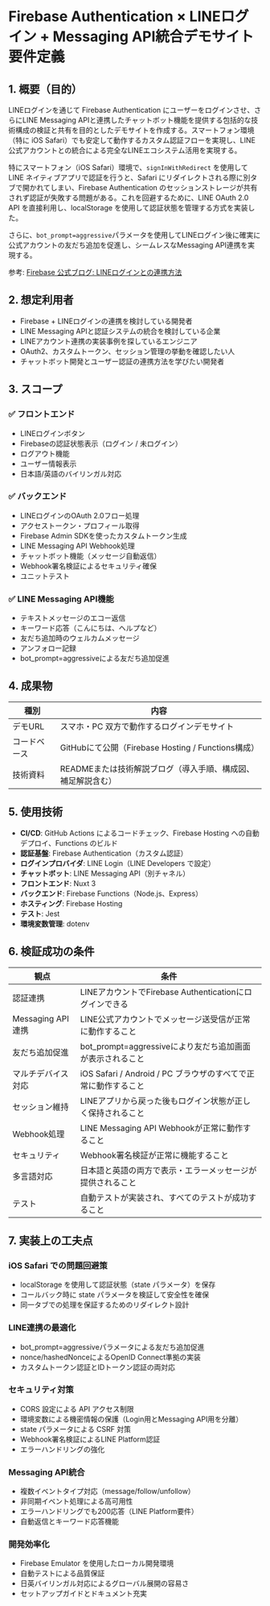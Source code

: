 # Firebase Authentication × LINEログイン + Messaging API統合デモサイト 要件定義

## 1. 概要（目的）

LINEログインを通じて Firebase Authentication にユーザーをログインさせ、さらにLINE Messaging APIと連携したチャットボット機能を提供する包括的な技術構成の検証と共有を目的としたデモサイトを作成する。スマートフォン環境（特に iOS Safari）でも安定して動作するカスタム認証フローを実現し、LINE公式アカウントとの統合による完全なLINEエコシステム活用を実現する。

特にスマートフォン（iOS Safari）環境で、`signInWithRedirect` を使用して LINE ネイティブアプリで認証を行うと、Safari にリダイレクトされる際に別タブで開かれてしまい、Firebase Authentication のセッションストレージが共有されず認証が失敗する問題がある。これを回避するために、LINE OAuth 2.0 API を直接利用し、localStorage を使用して認証状態を管理する方式を実装した。

さらに、`bot_prompt=aggressive`パラメータを使用してLINEログイン後に確実に公式アカウントの友だち追加を促進し、シームレスなMessaging API連携を実現する。

参考: [Firebase 公式ブログ: LINEログインとの連携方法](https://developers-jp.googleblog.com/2016/11/authenticate-your-firebase-users-with-line-login.html)

## 2. 想定利用者

- Firebase + LINEログインの連携を検討している開発者
- LINE Messaging APIと認証システムの統合を検討している企業
- LINEアカウント連携の実装事例を探しているエンジニア
- OAuth2、カスタムトークン、セッション管理の挙動を確認したい人
- チャットボット開発とユーザー認証の連携方法を学びたい開発者

## 3. スコープ

### ✅ フロントエンド
- LINEログインボタン
- Firebaseの認証状態表示（ログイン / 未ログイン）
- ログアウト機能
- ユーザー情報表示
- 日本語/英語のバイリンガル対応

### ✅ バックエンド
- LINEログインのOAuth 2.0フロー処理
- アクセストークン・プロフィール取得
- Firebase Admin SDKを使ったカスタムトークン生成
- LINE Messaging API Webhook処理
- チャットボット機能（メッセージ自動返信）
- Webhook署名検証によるセキュリティ確保
- ユニットテスト

### ✅ LINE Messaging API機能
- テキストメッセージのエコー返信
- キーワード応答（こんにちは、ヘルプなど）
- 友だち追加時のウェルカムメッセージ
- アンフォロー記録
- bot_prompt=aggressiveによる友だち追加促進

## 4. 成果物

| 種別         | 内容                                                                 |
|--------------|----------------------------------------------------------------------|
| デモURL      | スマホ・PC 双方で動作するログインデモサイト                         |
| コードベース | GitHubにて公開（Firebase Hosting / Functions構成）                 |
| 技術資料     | READMEまたは技術解説ブログ（導入手順、構成図、補足解説含む）        |

## 5. 使用技術

- **CI/CD**: GitHub Actions によるコードチェック、Firebase Hosting への自動デプロイ、Functions のビルド
- **認証基盤**: Firebase Authentication（カスタム認証）
- **ログインプロバイダ**: LINE Login（LINE Developers で設定）
- **チャットボット**: LINE Messaging API（別チャネル）
- **フロントエンド**: Nuxt 3
- **バックエンド**: Firebase Functions（Node.js、Express）
- **ホスティング**: Firebase Hosting
- **テスト**: Jest
- **環境変数管理**: dotenv


## 6. 検証成功の条件

| 観点             | 条件                                                             |
|------------------|------------------------------------------------------------------|
| 認証連携         | LINEアカウントでFirebase Authenticationにログインできる         |
| Messaging API連携 | LINE公式アカウントでメッセージ送受信が正常に動作すること        |
| 友だち追加促進   | bot_prompt=aggressiveにより友だち追加画面が表示されること      |
| マルチデバイス対応 | iOS Safari / Android / PC ブラウザのすべてで正常に動作すること |
| セッション維持   | LINEアプリから戻った後もログイン状態が正しく保持されること     |
| Webhook処理      | LINE Messaging API Webhookが正常に動作すること                 |
| セキュリティ     | Webhook署名検証が正常に機能すること                            |
| 多言語対応       | 日本語と英語の両方で表示・エラーメッセージが提供されること     |
| テスト           | 自動テストが実装され、すべてのテストが成功すること             |

## 7. 実装上の工夫点

### iOS Safari での問題回避策
- localStorage を使用して認証状態（state パラメータ）を保存
- コールバック時に state パラメータを検証して安全性を確保
- 同一タブでの処理を保証するためのリダイレクト設計

### LINE連携の最適化
- bot_prompt=aggressiveパラメータによる友だち追加促進
- nonce/hashedNonceによるOpenID Connect準拠の実装
- カスタムトークン認証とIDトークン認証の両対応

### セキュリティ対策
- CORS 設定による API アクセス制限
- 環境変数による機密情報の保護（Login用とMessaging API用を分離）
- state パラメータによる CSRF 対策
- Webhook署名検証によるLINE Platform認証
- エラーハンドリングの強化

### Messaging API統合
- 複数イベントタイプ対応（message/follow/unfollow）
- 非同期イベント処理による高可用性
- エラーハンドリングでも200応答（LINE Platform要件）
- 自動返信とキーワード応答機能

### 開発効率化
- Firebase Emulator を使用したローカル開発環境
- 自動テストによる品質保証
- 日英バイリンガル対応によるグローバル展開の容易さ
- セットアップガイドとドキュメント充実

